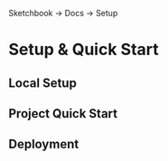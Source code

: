 Sketchbook -> Docs -> Setup

# Setup & Quick Start

## Local Setup

## Project Quick Start

## Deployment
